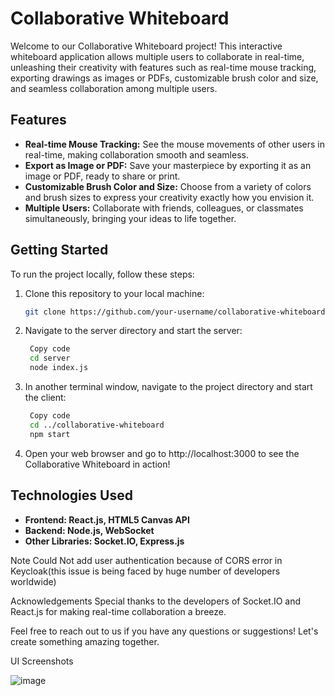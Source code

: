 # Collaborative Whiteboard

Welcome to our Collaborative Whiteboard project! This interactive whiteboard application allows multiple users to collaborate in real-time, unleashing their creativity with features such as real-time mouse tracking, exporting drawings as images or PDFs, customizable brush color and size, and seamless collaboration among multiple users.


## Features

- **Real-time Mouse Tracking:** See the mouse movements of other users in real-time, making collaboration smooth and seamless.
- **Export as Image or PDF:** Save your masterpiece by exporting it as an image or PDF, ready to share or print.
- **Customizable Brush Color and Size:** Choose from a variety of colors and brush sizes to express your creativity exactly how you envision it.
- **Multiple Users:** Collaborate with friends, colleagues, or classmates simultaneously, bringing your ideas to life together.

## Getting Started

To run the project locally, follow these steps:

1. Clone this repository to your local machine:
   ```bash
   git clone https://github.com/your-username/collaborative-whiteboard.git
2. Navigate to the server directory and start the server:
   ```bash
    Copy code
    cd server
    node index.js

3. In another terminal window, navigate to the project directory and start the client:
   ```bash
    Copy code
    cd ../collaborative-whiteboard
    npm start

4. Open your web browser and go to http://localhost:3000 to see the Collaborative Whiteboard in action!

## Technologies Used
- **Frontend: React.js, HTML5 Canvas API** 
- **Backend: Node.js, WebSocket**
- **Other Libraries: Socket.IO, Express.js** 

Note
Could Not add user authentication because of CORS error in Keycloak(this issue is being faced by huge number of developers worldwide)

Acknowledgements
Special thanks to the developers of Socket.IO and React.js for making real-time collaboration a breeze.

Feel free to reach out to us if you have any questions or suggestions! Let's create something amazing together.

UI Screenshots

![image](https://github.com/user-attachments/assets/91bc79d8-57f4-4e28-8b76-74761736bb39)


